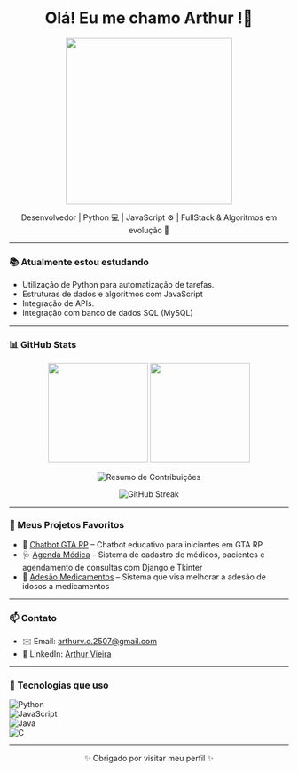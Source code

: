 <!-- Recepção do usuário a página com Gif. -->
<h1 align="center">Olá! Eu me chamo Arthur !👋</h1>
<p align="center">
  <img src="https://media.giphy.com/media/qgQUggAC3Pfv687qPC/giphy.gif" width="300"/>
</p>

<p align="center">
  Desenvolvedor | Python 💻 | JavaScript ⚙️ | FullStack & Algoritmos em evolução 🚀
</p>

---
### 📚 Atualmente estou estudando

- Utilização de Python para automatização de tarefas. 
- Estruturas de dados e algoritmos com JavaScript
- Integração de APIs. 
- Integração com banco de dados SQL (MySQL)

---

### 📊 GitHub Stats

<p align="center">
  <img src="https://github-readme-stats.vercel.app/api?username=ArthurVieira-eng&show_icons=true&theme=radical&rank_icon=github" height="180"/>
  <img src="https://github-readme-stats.vercel.app/api/top-langs/?username=ArthurVieira-eng&layout=compact&theme=radical" height="180"/>
</p>
<p align="center">
  <img src="https://github-profile-summary-cards.vercel.app/api/cards/profile-details?username=ArthurVieira-eng&theme=radical" alt="Resumo de Contribuições"/>
</p>
<!-- GitHub Streaks -->
<p align="center">
  <img src="https://streak-stats.demolab.com/?user=ArthurVieira-eng&theme=radical&date_format=M%20j%5B%2C%20Y%5D" alt="GitHub Streak"/>
</p>

---
<!--
### 🏆 Títulos e Conquistas

- 🧠 Finalista na Maratona de Programação Interna da Faculdade (Ano, se aplicável)
- 💻 Concluí +30 projetos pessoais (frontend/backend)
- 📚 Curso completo de Python para Web com Django pela [Plataforma X]
- 🎓 Certificado em Estrutura de Dados com Python pela [Plataforma Y]
- 🔍 100+ contribuições no GitHub em menos de 3 meses
- 🚀 Primeiro projeto freelance entregue com sucesso (Agenda Médica)
<p align="center">
  <img src="https://github-profile-trophy.vercel.app/?username=ArthurVieira-eng&theme=darkhub&rank=A,AA,AAA" />
</p>
-->

### 📁 Meus Projetos Favoritos

- 🎯 [Chatbot GTA RP](https://github.com/ArthurVieira-eng/Chat-Help.git) – Chatbot educativo para iniciantes em GTA RP  
- 🩺 [Agenda Médica](https://github.com/ArthurVieira-eng/Cadastro_Agendamento_Medico.git) – Sistema de cadastro de médicos, pacientes e agendamento de consultas com Django e Tkinter
- 🔭 [Adesão Medicamentos](https://github.com/ArthurVieira-eng/HackCidadao_Ades-oSaude.git) – Sistema que visa melhorar a adesão de idosos a medicamentos 
---

### 📫 Contato

- ✉️ Email: arthurv.o.2507@gmail.com  
- 🔗 LinkedIn: [Arthur Vieira](https://www.linkedin.com/in/arthur-vieira-arruda-de-oliveira-769461312)

---

### 🔧 Tecnologias que uso

![Python](https://img.shields.io/badge/Python-3776AB?style=for-the-badge&logo=python&logoColor=white)  
![JavaScript](https://img.shields.io/badge/JavaScript-F7DF1E?style=for-the-badge&logo=javascript&logoColor=black)  
![Java](https://img.shields.io/badge/Java-007396?style=for-the-badge&logo=java&logoColor=white)  
![C](https://img.shields.io/badge/C-00599C?style=for-the-badge&logo=c&logoColor=white)

---

<p align="center">✨ Obrigado por visitar meu perfil ✨</p>
